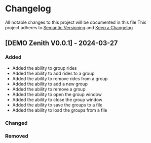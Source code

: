 # Changelog
All notable changes to this project will be documented in this file
This project adheres to [Semantic Versioning](http://semver.org/) and [Keep a Changelog](http://keepachangelog.com/)

## [DEMO Zenith V0.0.1] - 2024-03-27
### Added
- Added the ability to group rides
- Added the ability to add rides to a group
- Added the ability to remove rides from a group
- Added the ability to add a new group
- Added the ability to remove a group
- Added the ability to open the group window 
- Added the ability to close the group window
- Added the ability to save the groups to a file
- Added the ability to load the groups from a file

### Changed

### Removed
